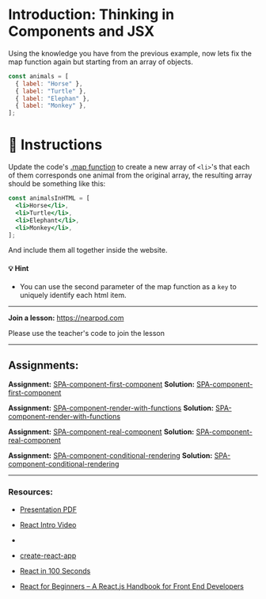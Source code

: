 # Introduction: Thinking in Components and JSX

Using the knowledge you have from the previous example, now lets fix the map function again but starting from an array of objects.

```js
const animals = [
  { label: "Horse" },
  { label: "Turtle" },
  { label: "Elephan" },
  { label: "Monkey" },
];
```

# :speech_balloon: Instructions

Update the code's [.map function](https://medium.com/poka-techblog/simplify-your-javascript-use-map-reduce-and-filter-bd02c593cc2d) to create a new array of `<li>`'s that each of them corresponds one animal from the original array, the resulting array should be something like this:

```jsx
const animalsInHTML = [
  <li>Horse</li>,
  <li>Turtle</li>,
  <li>Elephant</li>,
  <li>Monkey</li>,
];
```

And include them all together inside the website.

#### :bulb: Hint

- You can use the second parameter of the map function as a `key` to uniquely identify each html item.

---

**Join a lesson:** https://nearpod.com

Please use the teacher's code to join the lesson

---

## Assignments:

**Assignment:** [SPA-component-first-component](https://classroom.github.com/a/q-zYK7pB)
**Solution:** [SPA-component-first-component]()

**Assignment:** [SPA-component-render-with-functions](https://classroom.github.com/a/REIzBtOV)
**Solution:** [SPA-component-render-with-functions]()

**Assignment:** [SPA-component-real-component](https://classroom.github.com/a/5P3WYZ8j)
**Solution:** [SPA-component-real-component]()

**Assignment:** [SPA-component-conditional-rendering](https://classroom.github.com/a/BYkFpsDn)
**Solution:** [SPA-component-conditional-rendering]()

---

### Resources:

- [Presentation PDF]()

- [React Intro Video](https://www.youtube.com/embed/KgAN353TY-8?controls=0&modestbranding=1&rel=0&showinfo=0&loop=0&cc_load_policy=1&fs=0&end=459&hl=en&playsinline=1&start=21&widget_referrer=https%3A%2F%2Fn-ahza5h677qmarosfjgomemaequygzlgq6pyljpq-0lu-script.googleusercontent.com%2F&enablejsapi=1&origin=https%3A%2F%2Fwww.nearpod.com&widgetid=1)
-
- [create-react-app](https://github.com/facebook/create-react-app)

- [React in 100 Seconds](https://www.youtube.com/watch?v=Tn6-PIqc4UM)

- [React for Beginners – A React.js Handbook for Front End Developers](https://www.freecodecamp.org/news/react-beginner-handbook)

